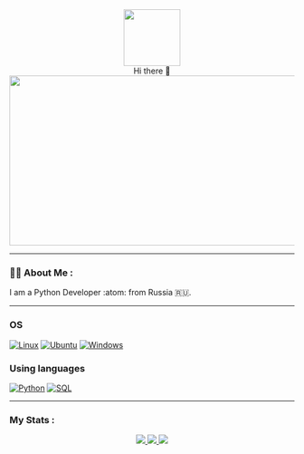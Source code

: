 <div id="header" align="center">
  <img src="https://media.giphy.com/media/KAq5w47R9rmTuvWOWa/giphy.gif" width="100"/>
</div>
<div id="header" align="center">
 Hi there 👋
  </div>



<div align="center">
  <img src="https://media.giphy.com/media/v1.Y2lkPTc5MGI3NjExNzU1OTc2MGEwZDQ2MmYxNjdiNDRkMWM4ZDAxZDc5ZGQ3OTAyYmI5ZSZjdD1n/dWesBcTLavkZuG35MI/giphy.gif" width="600" height="300"/>
</div>

---

### :woman_technologist: About Me :
I am a Python Developer :atom: from Russia :ru:.

---

### OS
[![Linux](https://img.shields.io/badge/linux-3f3fff?style=for-the-badge&logo=Linux&logoColor=white&labelColor=black)](https://github.com/WRXer)
[![Ubuntu](https://img.shields.io/badge/Ubuntu-3f3fff?style=for-the-badge&logo=Ubuntu&logoColor=white&labelColor=black)](https://ubuntu.com/)
[![Windows](https://img.shields.io/badge/Windows-3f3fff?style=for-the-badge&logo=Windows&labelColor=black)](https://github.com/WRXer)

### Using languages
[![Python](https://img.shields.io/badge/-Python-3f3fff?style=for-the-badge&logo=python&logoColor=white&labelColor=black)](https://www.python.org/)
[![SQL](https://img.shields.io/badge/sql-3f3fff?style=for-the-badge&logo=mysql&labelColor=black&logoColor=white)](https://github.com/WRXer)

---

### My Stats :
<p align="center">
  <a href="https://github.com/WRXer">
    <img src="https://github-readme-streak-stats.herokuapp.com/?user=WRXer&hide_border=true&card_width=338&theme=transparent" />
  </a>

  <a href="https://github.com/WRXer">
    <img src="http://github-profile-summary-cards.vercel.app/api/cards/stats?username=WRXer&theme=transparent" />
  </a>
  <a href="https://github.com/WRXer">
    <img src="http://github-readme-stats.vercel.app/api/top-langs/?username=WRXer&layout=compact&theme=transparent" />
  </a>
</p>

